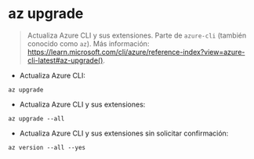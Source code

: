 # az upgrade

> Actualiza Azure CLI y sus extensiones.
> Parte de `azure-cli` (también conocido como `az`).
> Más información: <https://learn.microsoft.com/cli/azure/reference-index?view=azure-cli-latest#az-upgrade()>.

- Actualiza Azure CLI:

`az upgrade`

- Actualiza Azure CLI y sus extensiones:

`az upgrade --all`

- Actualiza Azure CLI y sus extensiones sin solicitar confirmación:

`az version --all --yes`
